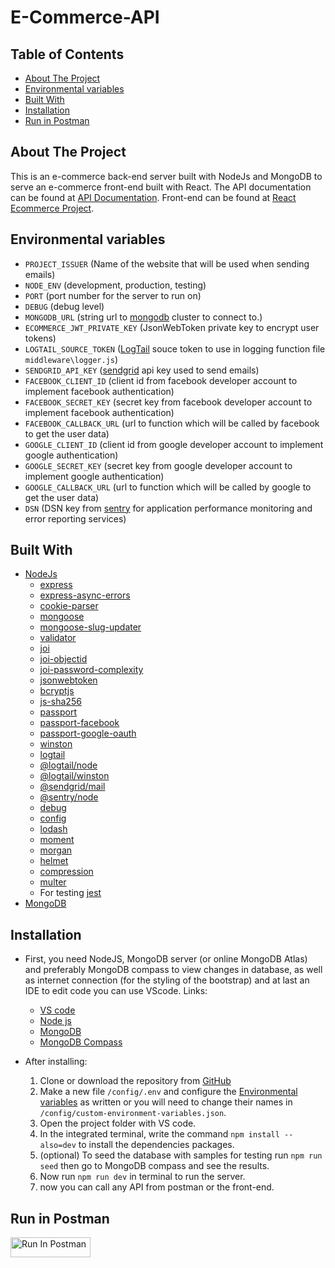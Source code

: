 # E-Commerce-API

## Table of Contents
- [About The Project](#about-the-project)
- [Environmental variables](#environmental-variables)
- [Built With](#built-with)
- [Installation](#installation)
- [Run in Postman](#run-in-postman)

## About The Project
This is an e-commerce back-end server built with NodeJs and MongoDB to serve an e-commerce front-end built with React.
The API documentation can be found at [API Documentation](https://mohannad35.github.io/Api-Documentation/).
Front-end can be found at [React Ecommerce Project](https://github.com/zeyadkhaled1/React-Ecommerce-project.git).
## Environmental variables
- `PROJECT_ISSUER` (Name of the website that will be used when sending emails)
- `NODE_ENV` (development, production, testing)
- `PORT` (port number for the server to run on)
- `DEBUG` (debug level)
- `MONGODB_URL` (string url to [mongodb](https://www.mongodb.com/) cluster to connect to.)
- `ECOMMERCE_JWT_PRIVATE_KEY` (JsonWebToken private key to encrypt user tokens)
- `LOGTAIL_SOURCE_TOKEN` ([LogTail](https://betterstack.com/logs) souce token to use in logging function file `middleware\logger.js`)
- `SENDGRID_API_KEY` ([sendgrid](https://sendgrid.com/) api key used to send emails)
- `FACEBOOK_CLIENT_ID` (client id from facebook developer account to implement facebook authentication)
- `FACEBOOK_SECRET_KEY` (secret key from facebook developer account to implement facebook authentication)
- `FACEBOOK_CALLBACK_URL` (url to function which will be called by facebook to get the user data)
- `GOOGLE_CLIENT_ID` (client id from google developer account to implement google authentication)
- `GOOGLE_SECRET_KEY` (secret key from google developer account to implement google authentication)
- `GOOGLE_CALLBACK_URL` (url to function which will be called by google to get the user data)
- `DSN` (DSN key from [sentry](https://sentry.io/) for application performance monitoring and error reporting services)

## Built With
- [NodeJs](http://nodejs.org)
  - [express](https://expressjs.com/)
  - [express-async-errors](https://github.com/davidbanham/express-async-errors#readme)
  - [cookie-parser](https://github.com/expressjs/cookie-parser#readme)
  - [mongoose](https://mongoosejs.com/)
  - [mongoose-slug-updater](https://github.com/YuriGor/mongoose-slug-updater#readme)
  - [validator](https://github.com/validatorjs/validator.js)
  - [joi](https://github.com/hapijs/joi#readme)
  - [joi-objectid](https://github.com/mkg20001/joi-objectid#readme)
  - [joi-password-complexity](https://github.com/kamronbatman/joi-password-complexity#readme)
  - [jsonwebtoken](https://github.com/auth0/node-jsonwebtoken#readme)
  - [bcryptjs](https://github.com/dcodeIO/bcrypt.js#readme)
  - [js-sha256](https://github.com/emn178/js-sha256)
  - [passport](https://www.passportjs.org/)
  - [passport-facebook](https://github.com/jaredhanson/passport-facebook#readme)
  - [passport-google-oauth](https://github.com/jaredhanson/passport-google-oauth#readme)
  - [winston](https://github.com/winstonjs/winston#readme)
  - [logtail](https://betterstack.com/logtail)
  - [@logtail/node](https://github.com/logtail/logtail-js/tree/master/packages/node#readme)
  - [@logtail/winston](https://github.com/logtail/logtail-js/tree/master/packages/winston#readme)
  - [@sendgrid/mail](https://sendgrid.com/)
  - [@sentry/node](https://github.com/getsentry/sentry-javascript/tree/master/packages/node#readme)
  - [debug](https://github.com/debug-js/debug#readme)
  - [config](https://github.com/node-config/node-config#readme)
  - [lodash](https://lodash.com/)
  - [moment](https://momentjs.com/)
  - [morgan](https://github.com/expressjs/morgan#readme)
  - [helmet](https://helmetjs.github.io/)
  - [compression](https://github.com/expressjs/compression#readme)
  - [multer](https://github.com/expressjs/multer#readme)
  - For testing [jest](https://jestjs.io/docs/getting-started)
- [MongoDB](https://mongodb.com)

## Installation
- First, you need NodeJS, MongoDB server (or online MongoDB Atlas) and preferably MongoDB compass to view changes in database, as well as internet connection (for the styling of the bootstrap) and at last an IDE to edit code you can use VScode. Links:
  - [VS code](https://code.visualstudio.com/Download)
  - [Node js](https://nodejs.org/en/download/)
  - [MongoDB](https://www.mongodb.com/try/download/community)
  - [MongoDB Compass](https://www.mongodb.com/try/download/compass)

- After installing:
	1. Clone or download the repository from [GitHub](https://github.com/Mohannad35/e-commerce-api.git)
	2. Make a new file `/config/.env` and configure the [Environmental variables](#environmental-variables) as written or you will need to change their names in `/config/custom-environment-variables.json`.
	3. Open the project folder with VS code.
	4. In the integrated terminal, write the command `npm install --also=dev` to install the dependencies packages.
	5. (optional) To seed the database with samples for testing run `npm run seed` then go to MongoDB compass and see the results.
	6. Now run `npm run dev` in terminal to run the server.
	7. now you can call any API from postman or the front-end.

## Run in Postman
[<img src="https://run.pstmn.io/button.svg" alt="Run In Postman" style="width: 128px; height: 32px;">](https://god.gw.postman.com/run-collection/26351215-a3f8a6e0-ef0e-4931-91f7-d03709772cfc?action=collection%2Ffork&source=rip_markdown&collection-url=entityId%3D26351215-a3f8a6e0-ef0e-4931-91f7-d03709772cfc%26entityType%3Dcollection%26workspaceId%3D26329fe8-bdb7-445b-b148-b68877576443)
